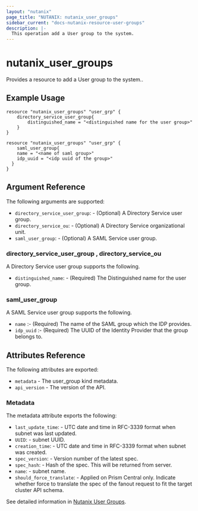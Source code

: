 ```yaml
---
layout: "nutanix"
page_title: "NUTANIX: nutanix_user_groups"
sidebar_current: "docs-nutanix-resource-user-groups"
description: |-
  This operation add a User group to the system.
---
```


# nutanix_user_groups

Provides a resource to add a User group to the system..

## Example Usage

```hcl
resource "nutanix_user_groups" "user_grp" {
	directory_service_user_group{
		distinguished_name = "<distinguished name for the user group>"
	}
}
```


```hcl
resource "nutanix_user_groups" "user_grp" {
	saml_user_group{
    name = "<name of saml group>"
    idp_uuid = "<idp uuid of the group>"
  }
}
```

## Argument Reference

The following arguments are supported:

* `directory_service_user_group`: - (Optional) A Directory Service user group.
* `directory_service_ou`: - (Optional) A Directory Service organizational unit.
* `saml_user_group`: - (Optional) A SAML Service user group.

### directory_service_user_group , directory_service_ou

A Directory Service user group supports the following.

* `distinguished_name`: - (Required) The Distinguished name for the user group. 

### saml_user_group

A SAML Service user group supports the following.

* `name` :- (Required) The name of the SAML group which the IDP provides. 
* `idp_uuid` :- (Required) The UUID of the Identity Provider that the group belongs to. 


## Attributes Reference

The following attributes are exported:

* `metadata` - The user_group kind metadata.
* `api_version` - The version of the API.

### Metadata

The metadata attribute exports the following:

* `last_update_time`: - UTC date and time in RFC-3339 format when subnet was last updated.
* `UUID`: - subnet UUID.
* `creation_time`: - UTC date and time in RFC-3339 format when subnet was created.
* `spec_version`: - Version number of the latest spec.
* `spec_hash`: - Hash of the spec. This will be returned from server.
* `name`: - subnet name.
* `should_force_translate`: - Applied on Prism Central only. Indicate whether force to translate the spec of the fanout request to fit the target cluster API schema.

See detailed information in [Nutanix User Groups](https://www.nutanix.dev/api_references/prism-central-v3/#/2fb233cea33f8-add-a-user-group).
